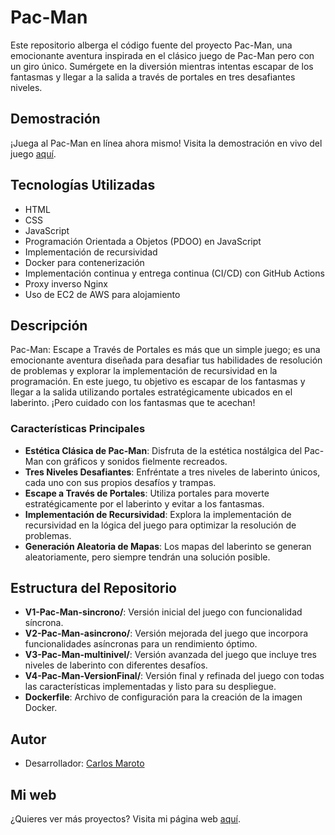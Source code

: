 # Pac-Man 

Este repositorio alberga el código fuente del proyecto Pac-Man, una emocionante aventura inspirada en el clásico juego de Pac-Man pero con un giro único. Sumérgete en la diversión mientras intentas escapar de los fantasmas y llegar a la salida a través de portales en tres desafiantes niveles.

## Demostración

¡Juega al Pac-Man en línea ahora mismo! Visita la demostración en vivo del juego [aquí](https://pac-man.carlosmaroto-daweb.com).

## Tecnologías Utilizadas

- HTML
- CSS
- JavaScript
- Programación Orientada a Objetos (PDOO) en JavaScript
- Implementación de recursividad
- Docker para contenerización
- Implementación continua y entrega continua (CI/CD) con GitHub Actions
- Proxy inverso Nginx
- Uso de EC2 de AWS para alojamiento

## Descripción

Pac-Man: Escape a Través de Portales es más que un simple juego; es una emocionante aventura diseñada para desafiar tus habilidades de resolución de problemas y explorar la implementación de recursividad en la programación. En este juego, tu objetivo es escapar de los fantasmas y llegar a la salida utilizando portales estratégicamente ubicados en el laberinto. ¡Pero cuidado con los fantasmas que te acechan!

### Características Principales

- **Estética Clásica de Pac-Man**: Disfruta de la estética nostálgica del Pac-Man con gráficos y sonidos fielmente recreados.
- **Tres Niveles Desafiantes**: Enfréntate a tres niveles de laberinto únicos, cada uno con sus propios desafíos y trampas.
- **Escape a Través de Portales**: Utiliza portales para moverte estratégicamente por el laberinto y evitar a los fantasmas.
- **Implementación de Recursividad**: Explora la implementación de recursividad en la lógica del juego para optimizar la resolución de problemas.
- **Generación Aleatoria de Mapas**: Los mapas del laberinto se generan aleatoriamente, pero siempre tendrán una solución posible.

## Estructura del Repositorio

- **V1-Pac-Man-sincrono/**: Versión inicial del juego con funcionalidad síncrona.
- **V2-Pac-Man-asincrono/**: Versión mejorada del juego que incorpora funcionalidades asíncronas para un rendimiento óptimo.
- **V3-Pac-Man-multinivel/**: Versión avanzada del juego que incluye tres niveles de laberinto con diferentes desafíos.
- **V4-Pac-Man-VersionFinal/**: Versión final y refinada del juego con todas las características implementadas y listo para su despliegue.
- **Dockerfile**: Archivo de configuración para la creación de la imagen Docker.

## Autor

- Desarrollador: [Carlos Maroto](https://github.com/carlosmaroto-daweb)

## Mi web

¿Quieres ver más proyectos? Visita mi página web [aquí](https://www.carlosmaroto-daweb.com).